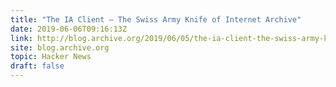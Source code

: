 ```yaml
---
title: "The IA Client – The Swiss Army Knife of Internet Archive"
date: 2019-06-06T09:16:13Z
link: http://blog.archive.org/2019/06/05/the-ia-client-the-swiss-army-knife-of-internet-archive/?utm_medium=RSS&utm_source=hune
site: blog.archive.org
topic: Hacker News
draft: false
---
```

